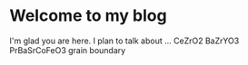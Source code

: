 # Welcome to my blog

I'm glad you are here. I plan to talk about ...
CeZrO2
BaZrYO3
PrBaSrCoFeO3
grain boundary
